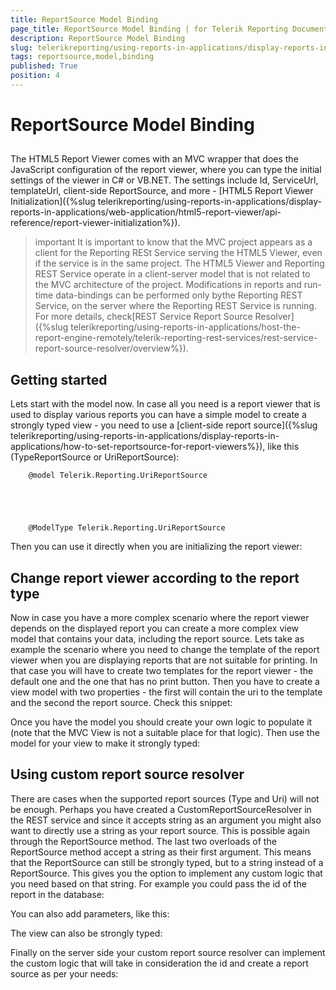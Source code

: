 ```yaml
---
title: ReportSource Model Binding
page_title: ReportSource Model Binding | for Telerik Reporting Documentation
description: ReportSource Model Binding
slug: telerikreporting/using-reports-in-applications/display-reports-in-applications/web-application/html5-asp.net-mvc-report-viewer/reportsource-model-binding
tags: reportsource,model,binding
published: True
position: 4
---
```


# ReportSource Model Binding



## 

The HTML5 Report Viewer comes with an MVC wrapper that does the JavaScript configuration of the report viewer,
          where you can type the initial settings of the viewer in C# or VB.NET. The settings include Id, ServiceUrl, templateUrl, client-side ReportSource,
          and more - [HTML5 Report Viewer Initialization]({%slug telerikreporting/using-reports-in-applications/display-reports-in-applications/web-application/html5-report-viewer/api-reference/report-viewer-initialization%}).
        

>important It is important to know that the MVC project appears as a client for the Reporting RESt Service serving the HTML5 Viewer,
            even if the service is in the same project.
            The HTML5 Viewer and Reporting REST Service operate in a client-server model that is not related to the MVC architecture of the project.
            Modifications in reports and run-time data-bindings can be performed only bythe Reporting REST Service,
            on the server where the Reporting REST Service is running. For more details, 
            check[REST Service Report Source Resolver]({%slug telerikreporting/using-reports-in-applications/host-the-report-engine-remotely/telerik-reporting-rest-services/rest-service-report-source-resolver/overview%}).
>


## Getting started

Lets start with the model now. In case all you need is a report viewer that is used to display various reports
          you can have a simple model to create a strongly typed view - you need to use a [client-side report source]({%slug telerikreporting/using-reports-in-applications/display-reports-in-applications/how-to-set-reportsource-for-report-viewers%}), like this (TypeReportSource or UriReportSource):
        

	
        @model Telerik.Reporting.UriReportSource




	
        @ModelType Telerik.Reporting.UriReportSource




Then you can use it directly when you are initializing the report viewer:
        

	



	



## Change report viewer according to the report type

Now in case you have a more complex scenario where the report viewer depends on the displayed report
          you can create a more complex view model that contains your data, including the report source.
          Lets take as example the scenario where you need to change the template of the report viewer when
          you are displaying reports that are not suitable for printing.
          In that case you will have to create two templates for the report viewer - the default one and the one that has no print button.
          Then you have to create a view model with two properties - the first will contain the uri to the template and the second the report source.
          Check this snippet:
        

	



	



Once you have the model you should create your own logic to populate it (note that the MVC View is not a suitable place for that logic).
          Then use the model for your view to make it strongly typed:
        

	



	



## Using custom report source resolver

There are cases when the supported report sources (Type and Uri) will not be enough.
          Perhaps you have created a CustomReportSourceResolver in the REST service and since it accepts string as an argument
          you might also want to directly use a string as your report source. This is possible again through the ReportSource method.
          The last two overloads of the ReportSource method accept a string as their first argument.
          This means that the ReportSource can still be strongly typed, but to a string instead of a ReportSource.
          This gives you the option to implement any custom logic that you need based on that string.
          For example you could pass the id of the report in the database:
        

	



	



You can also add parameters, like this:
        

	



	



The view can also be strongly typed:
        

	



	



Finally on the server side your custom report source resolver can implement the custom logic that will take in consideration
          the id and create a report source as per your needs:
        

	



	


